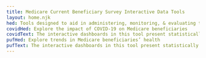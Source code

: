 ```yaml
---
title: Medicare Current Beneficiary Survey Interactive Data Tools
layout: home.njk
hed: Tools designed to aid in administering, monitoring, & evaluating the Medicare program
covidHed: Explore the impact of COVID-19 on Medicare beneficiaries
covidText: The interactive dashboards in this tool present statistically accurate, weighted estimates from the Medicare Current Beneficiary Survey (MCBS) COVID-19 Supplement Public Use File (PUF) on how the COVID-19 pandemic affected Medicare beneficiaries.
pufHed: Explore trends in Medicare beneficiaries’ health
pufText: The interactive dashboards in this tool present statistically accurate, weighted estimates from the MCBS Survey File PUFs to explore various trends related to the Medicare population.
---
```


